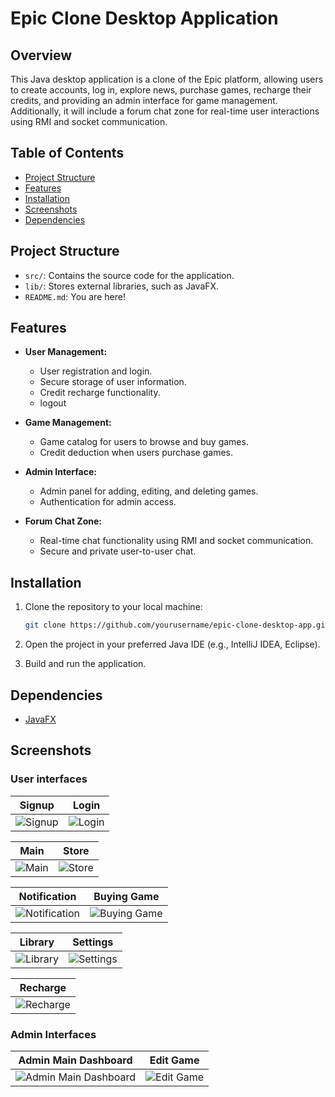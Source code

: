 # Epic Clone Desktop Application

## Overview
This Java desktop application is a clone of the Epic platform, allowing users to create accounts, log in, explore news, purchase games, recharge their credits, and providing an admin interface for game management. Additionally, it will include a forum chat zone for real-time user interactions using RMI and socket communication.

## Table of Contents
- [Project Structure](#project-structure)
- [Features](#features)
- [Installation](#installation)
- [Screenshots](#screenshots)
- [Dependencies](#dependencies)

## Project Structure
- `src/`: Contains the source code for the application.
- `lib/`: Stores external libraries, such as JavaFX.
- `README.md`: You are here!

## Features
- **User Management:**
  - User registration and login.
  - Secure storage of user information.
  - Credit recharge functionality.
  - logout

- **Game Management:**
  - Game catalog for users to browse and buy games.
  - Credit deduction when users purchase games.

- **Admin Interface:**
  - Admin panel for adding, editing, and deleting games.
  - Authentication for admin access.

- **Forum Chat Zone:**
  - Real-time chat functionality using RMI and socket communication.
  - Secure and private user-to-user chat.

## Installation
1. Clone the repository to your local machine:
   ```bash
   git clone https://github.com/yourusername/epic-clone-desktop-app.git
2. Open the project in your preferred Java IDE (e.g., IntelliJ IDEA, Eclipse).

3. Build and run the application.

## Dependencies
- [JavaFX](https://openjfx.io/)

## Screenshots 

### User interfaces

| Signup                                     | Login                                     |
| ------------------------------------------ | ---------------------------------------- |
| ![Signup](https://github.com/shadlia/EpicClone/assets/74935083/cef6cb5d-c05a-4fc5-ad31-744c3b049064) | ![Login](https://github.com/shadlia/EpicClone/assets/74935083/8c9d18af-6b35-4e28-aa46-9b1b8892fede) |

| Main                                     | Store                                     |
| ------------------------------------------ | ---------------------------------------- |
| ![Main](https://github.com/shadlia/EpicClone/assets/74935083/67182eff-3cbf-4647-86ee-3583c5bf7e3f) | ![Store](https://github.com/shadlia/EpicClone/assets/74935083/27010857-cb71-4d4c-9078-3b85e2b37e9b) |

| Notification                                     | Buying Game                                     |
| ------------------------------------------ | ---------------------------------------- |
| ![Notification](https://github.com/shadlia/EpicClone/assets/74935083/5be8204d-a04d-4136-a487-9cc7b553ffce) | ![Buying Game](https://github.com/shadlia/EpicClone/assets/74935083/9fa00066-14b3-4fbf-809f-32cbf64f8364) |

| Library                                     | Settings                                     |
| ------------------------------------------ | ---------------------------------------- |
| ![Library](https://github.com/shadlia/EpicClone/assets/74935083/758c3f6b-6fc3-4e5c-9b8d-bbebedfe87dc) | ![Settings](https://github.com/shadlia/EpicClone/assets/74935083/4567a2aa-6b49-4271-bc6b-ac136d4750ec) |

| Recharge                                     |
| ------------------------------------------ |
| ![Recharge](https://github.com/shadlia/EpicClone/assets/74935083/ea5e1cd3-3730-45b4-927f-43c60a55e98e) |

### Admin Interfaces

| Admin Main Dashboard                                     | Edit Game                                     |
| ------------------------------------------ | ---------------------------------------- |
| ![Admin Main Dashboard](https://github.com/shadlia/EpicClone/assets/74935083/d38f92b9-25cc-459c-9eaf-1ae71aa218bc) | ![Edit Game](https://github.com/shadlia/EpicClone/assets/74935083/1890fa30-74f9-48a2-a43a-e59d19628193) |

